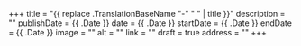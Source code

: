 +++
title = "{{ replace .TranslationBaseName "-" " " | title }}"
description = ""
publishDate = {{ .Date }}
date = {{ .Date }}
startDate = {{ .Date }}
endDate = {{ .Date }}
image = ""
alt = ""
link = ""
draft = true
address = ""
+++
